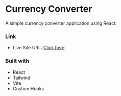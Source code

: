 # Currency Converter

A simple currency converter application using React.

### Link

- Live Site URL: [Click here](https://agnibhu-1902.github.io/currency-converter/)

### Built with

- React
- Tailwind
- Vite
- Custom Hooks